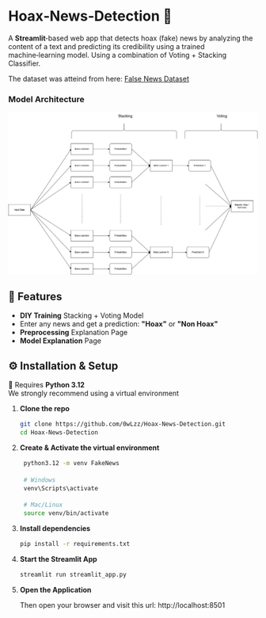 # Hoax‑News‑Detection 📰

A **Streamlit**‑based web app that detects hoax (fake) news by analyzing the content of a text and predicting its credibility using a trained machine‑learning model. Using a combination of Voting + Stacking Classifier.

The dataset was atteind from here: [False News Dataset](https://www.kaggle.com/datasets/muhammadghazimuharam/indonesiafalsenews)

### Model Architecture

![Voting + Classifier Model](Stacking+Voting.jpg)

## 🚀 Features

- **DIY Training** Stacking + Voting Model
- Enter any news and get a prediction: **"Hoax"** or **"Non Hoax"**
- **Preprocessing** Explanation Page
- **Model Explanation** Page

## ⚙️ Installation & Setup

🐍 Requires **Python 3.12**  
We strongly recommend using a virtual environment

1. **Clone the repo**

   ```bash
   git clone https://github.com/0wLzz/Hoax-News-Detection.git
   cd Hoax-News-Detection

   ```

2. **Create & Activate the virtual environment**

   ```bash
    python3.12 -m venv FakeNews

    # Windows
    venv\Scripts\activate

    # Mac/Linux
    source venv/bin/activate

   ```

3. **Install dependencies**

   ```bash
   pip install -r requirements.txt

   ```

4. **Start the Streamlit App**

   ```bash
   streamlit run streamlit_app.py

   ```

5. **Open the Application**

   Then open your browser and visit this url: http://localhost:8501
